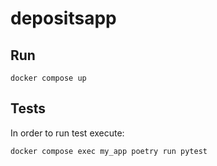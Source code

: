 # depositsapp

## Run

```
docker compose up
```

## Tests

In order to run test execute:
```
docker compose exec my_app poetry run pytest
```
